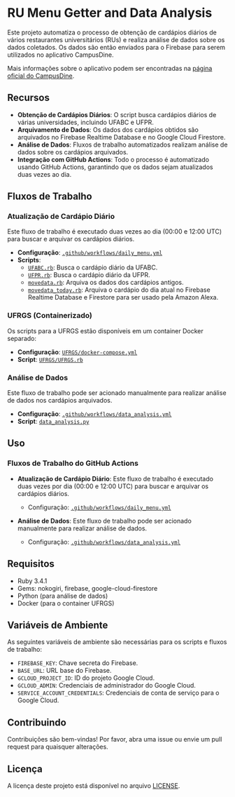 # RU Menu Getter and Data Analysis

Este projeto automatiza o processo de obtenção de cardápios diários de vários restaurantes universitários (RUs) e realiza análise de dados sobre os dados coletados. Os dados são então enviados para o Firebase para serem utilizados no aplicativo CampusDine.

Mais informações sobre o aplicativo podem ser encontradas na [página oficial do CampusDine](https://vicx.dev.br/campusdine/).

## Recursos

- **Obtenção de Cardápios Diários**: O script busca cardápios diários de várias universidades, incluindo UFABC e UFPR.
- **Arquivamento de Dados**: Os dados dos cardápios obtidos são arquivados no Firebase Realtime Database e no Google Cloud Firestore.
- **Análise de Dados**: Fluxos de trabalho automatizados realizam análise de dados sobre os cardápios arquivados.
- **Integração com GitHub Actions**: Todo o processo é automatizado usando GitHub Actions, garantindo que os dados sejam atualizados duas vezes ao dia.

## Fluxos de Trabalho

### Atualização de Cardápio Diário

Este fluxo de trabalho é executado duas vezes ao dia (00:00 e 12:00 UTC) para buscar e arquivar os cardápios diários.

- **Configuração**: [`.github/workflows/daily_menu.yml`](.github/workflows/daily_menu.yml)
- **Scripts**:
  - [`UFABC.rb`](UFABC.rb): Busca o cardápio diário da UFABC.
  - [`UFPR.rb`](UFPR.rb): Busca o cardápio diário da UFPR.
  - [`movedata.rb`](movedata.rb): Arquiva os dados dos cardápios antigos.
  - [`movedata_today.rb`](movedata_today.rb): Arquiva o cardápio do dia atual no Firebase Realtime Database e Firestore para ser usado pela Amazon Alexa.

### UFRGS (Containerizado)

Os scripts para a UFRGS estão disponíveis em um container Docker separado:

- **Configuração**: [`UFRGS/docker-compose.yml`](UFRGS/docker-compose.yml)
- **Script**: [`UFRGS/UFRGS.rb`](UFRGS/UFRGS.rb)

### Análise de Dados

Este fluxo de trabalho pode ser acionado manualmente para realizar análise de dados nos cardápios arquivados.

- **Configuração**: [`.github/workflows/data_analysis.yml`](.github/workflows/data_analysis.yml)
- **Script**: [`data_analysis.py`](data_analysis.py)

## Uso

### Fluxos de Trabalho do GitHub Actions

- **Atualização de Cardápio Diário**: Este fluxo de trabalho é executado duas vezes por dia (00:00 e 12:00 UTC) para buscar e arquivar os cardápios diários.
  - Configuração: [`.github/workflows/daily_menu.yml`](.github/workflows/daily_menu.yml)

- **Análise de Dados**: Este fluxo de trabalho pode ser acionado manualmente para realizar análise de dados.
  - Configuração: [`.github/workflows/data_analysis.yml`](.github/workflows/data_analysis.yml)

## Requisitos

- Ruby 3.4.1
- Gems: nokogiri, firebase, google-cloud-firestore
- Python (para análise de dados)
- Docker (para o container UFRGS)

## Variáveis de Ambiente

As seguintes variáveis de ambiente são necessárias para os scripts e fluxos de trabalho:

- `FIREBASE_KEY`: Chave secreta do Firebase.
- `BASE_URL`: URL base do Firebase.
- `GCLOUD_PROJECT_ID`: ID do projeto Google Cloud.
- `GCLOUD_ADMIN`: Credenciais de administrador do Google Cloud.
- `SERVICE_ACCOUNT_CREDENTIALS`: Credenciais de conta de serviço para o Google Cloud.

## Contribuindo

Contribuições são bem-vindas! Por favor, abra uma issue ou envie um pull request para quaisquer alterações.

## Licença

A licença deste projeto está disponível no arquivo [LICENSE](LICENSE).
